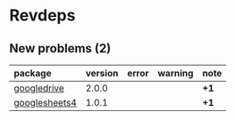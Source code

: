 # Revdeps

## New problems (2)

|package       |version |error |warning |note   |
|:-------------|:-------|:-----|:-------|:------|
|[googledrive](problems.md#googledrive)|2.0.0   |      |        |__+1__ |
|[googlesheets4](problems.md#googlesheets4)|1.0.1   |      |        |__+1__ |

